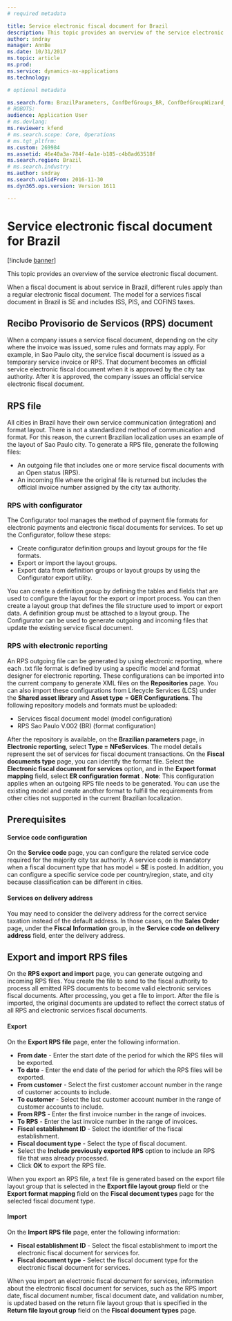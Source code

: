 ```yaml
---
# required metadata

title: Service electronic fiscal document for Brazil
description: This topic provides an overview of the service electronic fiscal document.
author: sndray
manager: AnnBe
ms.date: 10/31/2017
ms.topic: article
ms.prod: 
ms.service: dynamics-ax-applications
ms.technology: 

# optional metadata

ms.search.form: BrazilParameters, ConfDefGroups_BR, ConfDefGroupWizard_BR, ConfDefLayout_BR, ConfExportDialog_BR, FiscalDocumentType_BR, RPSExport_BR, RPSImport_BR, TaxServiceCode_BR
# ROBOTS: 
audience: Application User
# ms.devlang: 
ms.reviewer: kfend
# ms.search.scope: Core, Operations
# ms.tgt_pltfrm: 
ms.custom: 269984
ms.assetid: 46e40a3a-784f-4a1e-b185-c4b8ad63518f
ms.search.region: Brazil
# ms.search.industry: 
ms.author: sndray
ms.search.validFrom: 2016-11-30
ms.dyn365.ops.version: Version 1611

---
```


# Service electronic fiscal document for Brazil

[!include [banner](../includes/banner.md)]

This topic provides an overview of the service electronic fiscal document.

When a fiscal document is about service in Brazil, different rules apply than a regular electronic fiscal document. The model for a services fiscal document in Brazil is SE and includes ISS, PIS, and COFINS taxes.

## Recibo Provisorio de Servicos (RPS) document
When a company issues a service fiscal document, depending on the city where the invoice was issued, some rules and formats may apply. For example, in Sao Paulo city, the service fiscal document is issued as a temporary service invoice or RPS. That document becomes an official service electronic fiscal document when it is approved by the city tax authority. After it is approved, the company issues an official service electronic fiscal document.

## RPS file
All cities in Brazil have their own service communication (integration) and format layout. There is not a standardized method of communication and format. For this reason, the current Brazilian localization uses an example of the layout of Sao Paulo city. To generate a RPS file, generate the following files:

-   An outgoing file that includes one or more service fiscal documents with an Open status (RPS).
-   An incoming file where the original file is returned but includes the official invoice number assigned by the city tax authority.

### RPS with configurator

The Configurator tool manages the method of payment file formats for electronic payments and electronic fiscal documents for services. To set up the Configurator, follow these steps:

-   Create configurator definition groups and layout groups for the file formats.
-   Export or import the layout groups.
-   Export data from definition groups or layout groups by using the Configurator export utility.

You can create a definition group by defining the tables and fields that are used to configure the layout for the export or import process. You can then create a layout group that defines the file structure used to import or export data. A definition group must be attached to a layout group. The Configurator can be used to generate outgoing and incoming files that update the existing service fiscal document.

### RPS with electronic reporting

An RPS outgoing file can be generated by using electronic reporting, where each .txt file format is defined by using a specific model and format designer for electronic reporting. These configurations can be imported into the current company to generate XML files on the **Repositories** page. You can also import these configurations from Lifecycle Services (LCS) under the **Shared asset library** and **Asset type** = **GER Configurations**. The following repository models and formats must be uploaded:

-   Services fiscal document model (model configuration)
-   RPS Sao Paulo V.002 (BR) (format configuration)

After the repository is available, on the **Brazilian parameters** page, in **Electronic reporting**, select **Type =** **NFeServices**. The model details represent the set of services for fiscal document transactions. On the **Fiscal documents type** page, you can identify the format file. Select the **Electronic fiscal document for services** option, and in the **Export format mapping** field, select **ER configuration format** . **Note**: This configuration applies when an outgoing RPS file needs to be generated. You can use the existing model and create another format to fulfill the requirements from other cities not supported in the current Brazilian localization.

## Prerequisites
#### Service code configuration

On the **Service code** page, you can configure the related service code required for the majority city tax authority. A service code is mandatory when a fiscal document type that has model = **SE** is posted. In addition, you can configure a specific service code per country/region, state, and city because classification can be different in cities.

#### Services on delivery address

You may need to consider the delivery address for the correct service taxation instead of the default address. In those cases, on the **Sales Order** page, under the **Fiscal Information** group, in the **Service code on delivery address** field, enter the delivery address.

## Export and import RPS files
On the **RPS export and import** page, you can generate outgoing and incoming RPS files. You create the file to send to the fiscal authority to process all emitted RPS documents to become valid electronic services fiscal documents. After processing, you get a file to import. After the file is imported, the original documents are updated to reflect the correct status of all RPS and electronic services fiscal documents.

#### Export

On the **Export RPS file** page, enter the following information.

-   **From date** - Enter the start date of the period for which the RPS files will be exported.
-   **To date** - Enter the end date of the period for which the RPS files will be exported.
-   **From customer** - Select the first customer account number in the range of customer accounts to include.
-   **To customer** - Select the last customer account number in the range of customer accounts to include.
-   **From RPS** - Enter the first invoice number in the range of invoices.
-   **To RPS** - Enter the last invoice number in the range of invoices.
-   **Fiscal establishment ID** - Select the identifier of the fiscal establishment.
-   **Fiscal document type** - Select the type of fiscal document.
-   Select the **Include previously exported RPS** option to include an RPS file that was already processed.
-   Click **OK** to export the RPS file.

When you export an RPS file, a text file is generated based on the export file layout group that is selected in the **Export file layout group** field or the **Export format mapping** field on the **Fiscal document types** page for the selected fiscal document type.

#### Import

On the **Import RPS file** page, enter the following information:

-   **Fiscal establishment ID** - Select the fiscal establishment to import the electronic fiscal document for services for.
-   **Fiscal document type** - Select the fiscal document type for the electronic fiscal document for services.

When you import an electronic fiscal document for services, information about the electronic fiscal document for services, such as the RPS import date, fiscal document number, fiscal document date, and validation number, is updated based on the return file layout group that is specified in the **Return file layout group** field on the **Fiscal document types** page.



